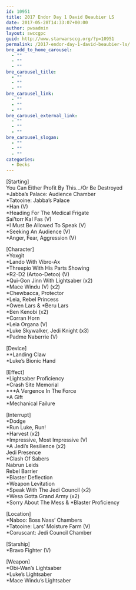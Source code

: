 ```yaml
---
id: 10951
title: 2017 Endor Day 1 David Beaubier LS
date: 2017-05-28T14:33:07+00:00
author: pwsadmin
layout: swccgpc
guid: http://www.starwarsccg.org/?p=10951
permalink: /2017-endor-day-1-david-beaubier-ls/
bre_add_to_home_carousel:
  - ""
  - ""
  - ""
bre_carousel_title:
  - ""
  - ""
  - ""
bre_carousel_link:
  - ""
  - ""
  - ""
bre_carousel_external_link:
  - ""
  - ""
  - ""
bre_carousel_slogan:
  - ""
  - ""
  - ""
categories:
  - Decks
---
```

[Starting]  
You Can Either Profit By This&#8230;/Or Be Destroyed  
*Jabba&#8217;s Palace: Audience Chamber  
*Tatooine: Jabba&#8217;s Palace  
*Han (V)  
*Heading For The Medical Frigate  
Sai&#8217;torr Kal Fas (V)  
*I Must Be Allowed To Speak (V)  
*Seeking An Audience (V)  
*Anger, Fear, Aggression (V)

[Character]  
*Yoxgit  
*Lando With Vibro-Ax  
*Threepio With His Parts Showing  
*R2-D2 (Artoo-Detoo) (V)  
*Qui-Gon Jinn With Lightsaber (x2)  
*Mace Windu (V) (x2)  
*Chewbacca, Protector  
*Leia, Rebel Princess  
\*Owen Lars & \*Beru Lars  
*Ben Kenobi (x2)  
*Corran Horn  
*Leia Organa (V)  
*Luke Skywalker, Jedi Knight (x3)  
*Padme Naberrie (V)

[Device]  
**Landing Claw  
*Luke&#8217;s Bionic Hand

[Effect]  
*Lightsaber Proficiency  
*Crash Site Memorial  
\***A Vergence In The Force  
*A Gift  
*Mechanical Failure

[Interrupt]  
*Dodge  
*Run Luke, Run!  
*Harvest (x2)  
*Impressive, Most Impressive (V)  
*A Jedi&#8217;s Resilience (x2)  
Jedi Presence  
*Clash Of Sabers  
Nabrun Leids  
Rebel Barrier  
*Blaster Deflection  
*Weapon Levitation  
*Speak With The Jedi Council (x2)  
*Wesa Gotta Grand Army (x2)  
\*Sorry About The Mess & \*Blaster Proficiency

[Location]  
*Naboo: Boss Nass&#8217; Chambers  
*Tatooine: Lars&#8217; Moisture Farm (V)  
*Coruscant: Jedi Council Chamber

[Starship]  
*Bravo Fighter (V)

[Weapon]  
*Obi-Wan&#8217;s Lightsaber  
*Luke&#8217;s Lightsaber  
*Mace Windu&#8217;s Lightsaber